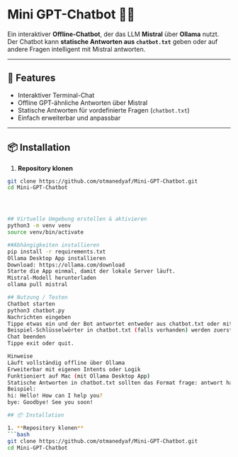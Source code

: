 # Mini GPT-Chatbot 🐱‍💻

Ein interaktiver **Offline-Chatbot**, der das LLM **Mistral** über **Ollama** nutzt.  
Der Chatbot kann **statische Antworten aus `chatbot.txt`** geben oder auf andere Fragen intelligent mit Mistral antworten.

---

## 🚀 Features

- Interaktiver Terminal-Chat
- Offline GPT-ähnliche Antworten über Mistral
- Statische Antworten für vordefinierte Fragen (`chatbot.txt`)
- Einfach erweiterbar und anpassbar

---

## 📦 Installation

1. **Repository klonen**
```bash
git clone https://github.com/otmanedyaf/Mini-GPT-Chatbot.git
cd Mini-GPT-Chatbot




## Virtuelle Umgebung erstellen & aktivieren
python3 -m venv venv
source venv/bin/activate

##Abhängigkeiten installieren
pip install -r requirements.txt
Ollama Desktop App installieren
Download: https://ollama.com/download
Starte die App einmal, damit der lokale Server läuft.
Mistral-Modell herunterladen
ollama pull mistral

## Nutzung / Testen
Chatbot starten
python3 chatbot.py
Nachrichten eingeben
Tippe etwas ein und der Bot antwortet entweder aus chatbot.txt oder mit Mistral.
Beispiel-Schlüsselwörter in chatbot.txt (falls vorhanden) werden zuerst verwendet.
Chat beenden
Tippe exit oder quit.

Hinweise
Läuft vollständig offline über Ollama
Erweiterbar mit eigenen Intents oder Logik
Funktioniert auf Mac (mit Ollama Desktop App)
Statische Antworten in chatbot.txt sollten das Format frage: antwort haben
Beispiel:
hi: Hello! How can I help you?
bye: Goodbye! See you soon!

## 📦 Installation

1. **Repository klonen**
```bash
git clone https://github.com/otmanedyaf/Mini-GPT-Chatbot.git
cd Mini-GPT-Chatbot

